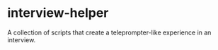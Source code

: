 # interview-helper
A collection of scripts that create a teleprompter-like experience in an interview.
